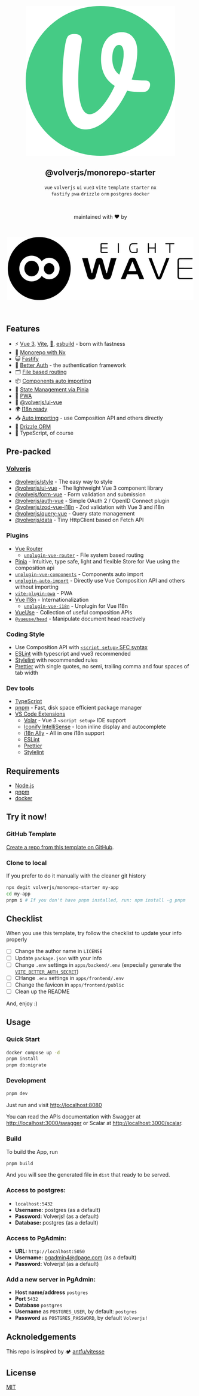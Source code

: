 <div align="center">

[![volverjs](packages/icons/src/volverjs.svg)](https://volverjs.github.io/style)

## @volverjs/monorepo-starter

`vue` `volverjs` `ui` `vue3` `vite` `template` `starter` `nx` <br /> `fastify` `pwa` `drizzle` `orm` `postgres` `docker`

<br>

maintained with ❤️ by

<br>

[![8 Wave](packages/icons/src/8wave.svg)](https://8wave.it)

<br>

</div>

## Features

-   ⚡️ [Vue 3](https://github.com/vuejs/core), [Vite](https://github.com/vitejs/vite), [💾](https://pnpm.io/), [esbuild](https://github.com/evanw/esbuild) - born with fastness
-   🎉 [Monorepo with Nx](https://nx.dev/)
-   😺 [Fastify](https://fastify.dev/)
-   🔑 [Better Auth](https://better-auth.vercel.app/) - the authentication framework
-   🗂 [File based routing](./apps/frontend/src/pages)
-   📦 [Components auto importing](./apps/frontend/src/components)
-   🍍 [State Management via Pinia](https://pinia.vuejs.org/)
-   📲 [PWA](https://github.com/antfu/vite-plugin-pwa)
-   🎨 [@volverjs/ui-vue](https://github.com/volverjs/ui-vue)
-   🌍 [I18n ready](./packages/i18n)
-   📥 [Auto importing](https://github.com/antfu/unplugin-auto-import) - use Composition API and others directly
-   💾 [Drizzle ORM](https://orm.drizzle.team/)
-   🦾 TypeScript, of course

## Pre-packed

### [Volverjs](https://github.com/volverjs)

-   [@volverjs/style](https://volverjs.github.io/style/) - The easy way to style
-   [@volverjs/ui-vue](https://github.com/volverjs/ui-vue) - The lightweight Vue 3 component library
-   [@volvejs/form-vue](https://github.com/volverjs/form-vue) - Form validation and submission
-   [@volverjs/auth-vue](https://github.com/volverjs/auth-vue) -
    Simple OAuth 2 / OpenID Connect plugin
-   [@volverjs/zod-vue-i18n](https://github.com/volverjs/zod-vue-i18n) - Zod validation with Vue 3 and i18n
-   [@volverjs/query-vue](https://github.com/volverjs/query-vue) - Query state management
-   [@volverjs/data](https://github.com/volverjs/data) - Tiny HttpClient based on Fetch API

### Plugins

-   [Vue Router](https://github.com/vuejs/router)
    -   [`unplugin-vue-router`](https://github.com/posva/unplugin-vue-router) - File system based routing
-   [Pinia](https://pinia.vuejs.org) - Intuitive, type safe, light and flexible Store for Vue using the composition api
-   [`unplugin-vue-components`](https://github.com/antfu/unplugin-vue-components) - Components auto import
-   [`unplugin-auto-import`](https://github.com/antfu/unplugin-auto-import) - Directly use Vue Composition API and others without importing
-   [`vite-plugin-pwa`](https://github.com/antfu/vite-plugin-pwa) - PWA
-   [Vue I18n](https://github.com/intlify/vue-i18n-next) - Internationalization
    -   [`unplugin-vue-i18n`](https://github.com/intlify/bundle-tools/tree/main/packages/unplugin-vue-i18n) - Unplugin for Vue I18n
-   [VueUse](https://github.com/antfu/vueuse) - Collection of useful composition APIs
-   [`@vueuse/head`](https://github.com/vueuse/head) - Manipulate document head reactively

### Coding Style

-   Use Composition API with [`<script setup>` SFC syntax](https://github.com/vuejs/rfcs/pull/227)
-   [ESLint](https://eslint.org/) with typescript and vue3 recommended
-   [Stylelint](https://stylelint.io/) with recommended rules
-   [Prettier](https://prettier.io/) with single quotes, no semi, trailing comma and four spaces of tab width

### Dev tools

-   [TypeScript](https://www.typescriptlang.org/)
-   [pnpm](https://pnpm.js.org/) - Fast, disk space efficient package manager
-   [VS Code Extensions](./.vscode/extensions.json)
    -   [Volar](https://marketplace.visualstudio.com/items?itemName=Vue.volar) - Vue 3 `<script setup>` IDE support
    -   [Iconify IntelliSense](https://marketplace.visualstudio.com/items?itemName=antfu.iconify) - Icon inline display and autocomplete
    -   [i18n Ally](https://marketplace.visualstudio.com/items?itemName=lokalise.i18n-ally) - All in one i18n support
    -   [ESLint](https://marketplace.visualstudio.com/items?itemName=dbaeumer.vscode-eslint)
    -   [Prettier](https://marketplace.visualstudio.com/items?itemName=esbenp.prettier-vscode)
    -   [Stylelint](https://marketplace.visualstudio.com/items?itemName=stylelint.vscode-stylelint)

## Requirements

-   [Node.js](https://nodejs.org/)
-   [pnpm](https://pnpm.io/)
-   [docker](https://www.docker.com/)


## Try it now!
### GitHub Template

[Create a repo from this template on GitHub](https://github.com/volverjs/monorepo-starter/generate).

### Clone to local

If you prefer to do it manually with the cleaner git history

```bash
npx degit volverjs/monorepo-starter my-app
cd my-app
pnpm i # If you don't have pnpm installed, run: npm install -g pnpm
```

## Checklist

When you use this template, try follow the checklist to update your info properly

-   [ ] Change the author name in `LICENSE`
-   [ ] Update `package.json` with your info
-   [ ] Change `.env` settings in `apps/backend/.env` (expecially generate the [`VITE_BETTER_AUTH_SECRET`](https://better-auth.vercel.app/docs/installation#set-environment-variables))
-   [ ] CHange `.env` settings in `apps/frontend/.env`
-   [ ] Change the favicon in `apps/frontend/public`
-   [ ] Clean up the README

And, enjoy :)

## Usage

### Quick Start

```bash
docker compose up -d
pnpm install
pnpm db:migrate
```

### Development

```bash
pnpm dev
```

Just run and visit [http://localhost:8080](http://localhost:8080)

You can read the APIs documentation with Swagger at [http://localhost:3000/swagger](http://localhost:3000/swagger) or Scalar at [http://localhost:3000/scalar](http://localhost:3000/scalar).

### Build

To build the App, run

```bash
pnpm build
```

And you will see the generated file in `dist` that ready to be served.

### Access to postgres:

-   `localhost:5432`
-   **Username:** postgres (as a default)
-   **Password:** Volverjs! (as a default)
-   **Database:** postgres (as a default)

### Access to PgAdmin:

-   **URL:** `http://localhost:5050`
-   **Username:** pgadmin4@dpage.com (as a default)
-   **Password:** Volverjs! (as a default)

### Add a new server in PgAdmin:

-   **Host name/address** `postgres`
-   **Port** `5432`
-   **Database** `postgres`
-   **Username** as `POSTGRES_USER`, by default: `postgres`
-   **Password** as `POSTGRES_PASSWORD`, by default `Volverjs!`

## Acknoledgements

This repo is inspired by 🏕 [antfu/vitesse](https://github.com/antfu/vitesse)

## License

[MIT](http://opensource.org/licenses/MIT)
